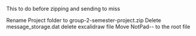 This to do before zipping and sending to miss

Rename Project folder to group-2-semester-project.zip
Delete message_storage.dat
delete excalidraw file
Move NotPad-- to the root file